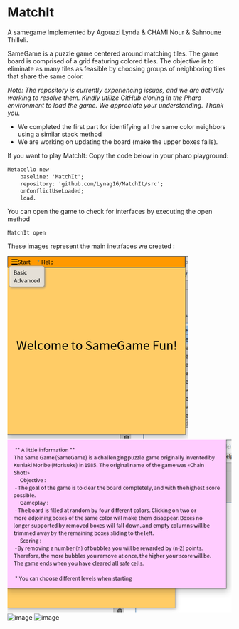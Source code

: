 # MatchIt 
A samegame Implemented by Agouazi Lynda & CHAMI Nour & Sahnoune Thilleli.


SameGame is a puzzle game centered around matching tiles. The game board is comprised of a grid featuring colored tiles. 
The objective is to eliminate as many tiles as feasible by choosing groups of neighboring tiles that share the same color.

_Note: The repository is currently experiencing issues, and we are actively working to resolve them. 
Kindly utilize GitHub cloning in the Pharo environment to load the game. 
We appreciate your understanding. Thank you._
 * We completed the first part for identifying all the same color neighbors using a similar stack method
 * We are working on updating the board (make the upper boxes falls).

If you want to play MatchIt: Copy the code below in your pharo playground:

```smalltalk
Metacello new
    baseline: 'MatchIt';
    repository: 'github.com/Lynag16/MatchIt/src';
    onConflictUseLoaded;
    load.
```
You can open the game to check for interfaces by executing the open method
```smalltalk
MatchIt open
```
These images represent the main inetrfaces we created : 

![](images/Screenshot%20(725).png) 
![](images/Screenshot%20(724).png) 
![image](https://github.com/Lynag16/MatchIt/assets/95236950/34797db1-f8d0-4726-8ac6-60c960da47fe)
![image](https://github.com/Lynag16/MatchIt/assets/95236950/bf782394-b0b5-4716-8c45-6aa6d12d035e)


